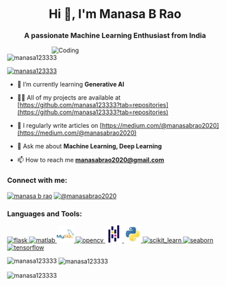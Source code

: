 
<h1 align="center">Hi 👋, I'm Manasa B Rao</h1>
<h3 align="center">A passionate Machine Learning Enthusiast from India</h3>
<img align="right" alt="Coding" width="400" src="https://cdn.dribbble.com/users/1162077/screenshots/3848914/programmer.gif">

<p align="left"> <img src="https://komarev.com/ghpvc/?username=manasa123333&label=Profile%20views&color=0e75b6&style=flat" alt="manasa123333" /> </p>

<p align="left"> <a href="https://github.com/ryo-ma/github-profile-trophy"><img src="https://github-profile-trophy.vercel.app/?username=manasa123333" alt="manasa123333" /></a> </p>

- 🌱 I’m currently learning **Generative AI**

- 👨‍💻 All of my projects are available at [https://github.com/manasa123333?tab=repositories](https://github.com/manasa123333?tab=repositories)

- 📝 I regularly write articles on [https://medium.com/@manasabrao2020](https://medium.com/@manasabrao2020)

- 💬 Ask me about **Machine Learning, Deep Learning**

- 📫 How to reach me **manasabrao2020@gmail.com**

<h3 align="left">Connect with me:</h3>
<p align="left">
<a href="https://linkedin.com/in/manasa b rao" target="blank"><img align="center" src="https://raw.githubusercontent.com/rahuldkjain/github-profile-readme-generator/master/src/images/icons/Social/linked-in-alt.svg" alt="manasa b rao" height="30" width="40" /></a>
<a href="https://medium.com/@manasabrao2020" target="blank"><img align="center" src="https://raw.githubusercontent.com/rahuldkjain/github-profile-readme-generator/master/src/images/icons/Social/medium.svg" alt="@manasabrao2020" height="30" width="40" /></a>
</p>

<h3 align="left">Languages and Tools:</h3>
<p align="left"> <a href="https://flask.palletsprojects.com/" target="_blank" rel="noreferrer"> <img src="https://www.vectorlogo.zone/logos/pocoo_flask/pocoo_flask-icon.svg" alt="flask" width="40" height="40"/> </a> <a href="https://www.mathworks.com/" target="_blank" rel="noreferrer"> <img src="https://upload.wikimedia.org/wikipedia/commons/2/21/Matlab_Logo.png" alt="matlab" width="40" height="40"/> </a> <a href="https://www.mysql.com/" target="_blank" rel="noreferrer"> <img src="https://raw.githubusercontent.com/devicons/devicon/master/icons/mysql/mysql-original-wordmark.svg" alt="mysql" width="40" height="40"/> </a> <a href="https://opencv.org/" target="_blank" rel="noreferrer"> <img src="https://www.vectorlogo.zone/logos/opencv/opencv-icon.svg" alt="opencv" width="40" height="40"/> </a> <a href="https://pandas.pydata.org/" target="_blank" rel="noreferrer"> <img src="https://raw.githubusercontent.com/devicons/devicon/2ae2a900d2f041da66e950e4d48052658d850630/icons/pandas/pandas-original.svg" alt="pandas" width="40" height="40"/> </a> <a href="https://www.python.org" target="_blank" rel="noreferrer"> <img src="https://raw.githubusercontent.com/devicons/devicon/master/icons/python/python-original.svg" alt="python" width="40" height="40"/> </a> <a href="https://scikit-learn.org/" target="_blank" rel="noreferrer"> <img src="https://upload.wikimedia.org/wikipedia/commons/0/05/Scikit_learn_logo_small.svg" alt="scikit_learn" width="40" height="40"/> </a> <a href="https://seaborn.pydata.org/" target="_blank" rel="noreferrer"> <img src="https://seaborn.pydata.org/_images/logo-mark-lightbg.svg" alt="seaborn" width="40" height="40"/> </a> <a href="https://www.tensorflow.org" target="_blank" rel="noreferrer"> <img src="https://www.vectorlogo.zone/logos/tensorflow/tensorflow-icon.svg" alt="tensorflow" width="40" height="40"/> </a> </p>

<p><img align="left" src="https://github-readme-stats.vercel.app/api/top-langs?username=manasa123333&show_icons=true&locale=en&layout=compact" alt="manasa123333" /></p>

<p>&nbsp;<img align="center" src="https://github-readme-stats.vercel.app/api?username=manasa123333&show_icons=true&locale=en" alt="manasa123333" /></p>

<p><img align="center" src="https://github-readme-streak-stats.herokuapp.com/?user=manasa123333&" alt="manasa123333" /></p>


